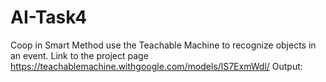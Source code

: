 # AI-Task4
Coop in Smart Method use the Teachable Machine to recognize objects in an event. Link to the project page https://teachablemachine.withgoogle.com/models/lS7ExmWdl/  Output:
